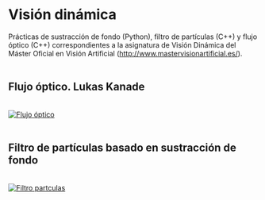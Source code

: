 # Visión dinámica
Prácticas de sustracción de fondo (Python), filtro de partículas (C++) y flujo óptico (C++) correspondientes a la asignatura de Visión Dinámica del Máster Oficial en Visión Artificial (http://www.mastervisionartificial.es/).
<br><br>
## #
## Flujo óptico. Lukas Kanade # 

<br>[![Flujo óptico](https://img.youtube.com/vi/AcsS-KDcj8Y/0.jpg)](https://www.youtube.com/watch?v=AcsS-KDcj8Y&index=3&list=PLSoTobH9vMHRgHuK5jKE9Chk7-Rhcr4L4 "Flujo óptico")
<br><br>
## #
## Filtro de partículas basado en sustracción de fondo #

<br>[![Filtro partculas](https://img.youtube.com/vi/O2l_Btnx5E0/0.jpg)](https://www.youtube.com/watch?v=O2l_Btnx5E0&index=3&list=PLSoTobH9vMHSQHm5CexZIP92LEOcSOX_x "Filtro partículas")
